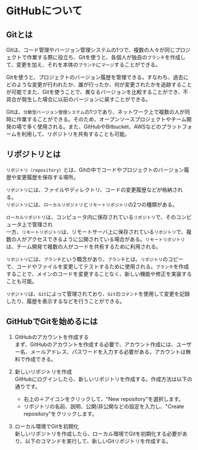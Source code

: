# GitHubについて

## Gitとは

Gitは、コード管理やバージョン管理システムの1つで、複数の人々が同じプロジェクトで作業する際に役立ち、Gitを使うと、各個人が独自の`ブランチ`を作成して、変更を加え、それを本体の`ブランチ`に`マージ`することができる。  

Gitを使うと、プロジェクトのバージョン履歴を管理できる。すなわち、過去にどのような変更が行われたか、誰が行ったか、何が変更されたかを追跡することが可能でまた、Gitを使うことで、異なるバージョンを比較することができ、不具合が発生した場合に以前のバージョンに戻すことができる。  

Gitは、`分散型バージョン管理システム`の1つであり、ネットワーク上で複数の人が同時に作業することができる。そのため、オープンソースプロジェクトやチーム開発の場で多く使用される。また、GitHubやBitbucket、AWSなどのプラットフォームを利用して、リポジトリを共有することも可能。  

## リポジトリとは

`リポジトリ（repository）`とは、Gitの中でコードやプロジェクトのバージョン履歴や変更履歴を保存する場所。

`リポジトリ`には、ファイルやディレクトリ、コードの変更履歴などが格納される。  
`リポジトリ`には、`ローカルリポジトリ`と`リモートリポジトリ`の2つの種類がある。  

`ローカルリポジトリ`は、コンピュータ内に保存されている`リポジトリ`で、そのコンピュータ上で管理され  
一方、`リモートリポジトリ`は、リモートサーバ上に保存されている`リポジトリ`で、複数の人がアクセスできるように公開されている場合がある。`リモートリポジトリ`は、チーム開発で複数の人がコードを共有するために利用される。

`リポジトリ`には、`ブランチ`という概念があり、`ブランチ`とは、`リポジトリ`のコピーで、コードやファイルを変更してテストするために使用される。`ブランチ`を作成することで、メインのコードを変更することなく、新しい機能や修正を実装することも可能。

`リポジトリ`は、`Git`によって管理されており、`Git`の`コマンド`を使用して変更を記録したり、履歴を表示するなどを行うことができる。

## GitHubでGitを始めるには

1. GitHubのアカウントを作成する  
    まず、GitHubのアカウントを作成する必要で、アカウント作成には、ユーザー名、メールアドレス、パスワードを入力する必要がある。アカウントは無料で作成できる。

2. 新しいリポジトリを作成  
    GitHubにログインしたら、新しいリポジトリを作成する。作成方法は以下の通りです。
    - 右上の＋アイコンをクリックして、"New repository"を選択します。
    - リポジトリの名前、説明、公開/非公開などの設定を入力し、"Create repository"をクリックします。

3. ローカル環境でGitを初期化  
    新しいリポジトリを作成したら、ローカル環境でGitを初期化する必要があり、以下のコマンドを実行して、新しいGitリポジトリを作成する。
